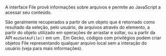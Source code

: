A interface File provê informações sobre arquivos e permite ao JavaScript a acessar seu conteúdo.

São geralmente recuperados a partir de um objeto que é retornado como resultado da seleção, pelo usuário, de arquivos através do elemento, a partir do objeto  utilizado em operações de arrastar e soltar, ou a partir da API `mozGetAsFile()` em um . Em Gecko, códigos com privilégios podem criar objetos File representando qualquer arquivo local sem a interação do usuário (veja para mais informações).
